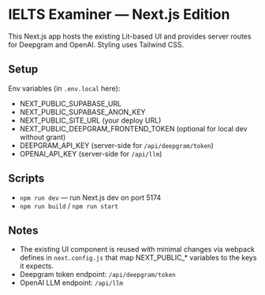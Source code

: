 # IELTS Examiner — Next.js Edition

This Next.js app hosts the existing Lit-based UI and provides server routes for Deepgram and OpenAI. Styling uses Tailwind CSS.

## Setup

Env variables (in `.env.local` here):
- NEXT_PUBLIC_SUPABASE_URL
- NEXT_PUBLIC_SUPABASE_ANON_KEY
- NEXT_PUBLIC_SITE_URL (your deploy URL)
- NEXT_PUBLIC_DEEPGRAM_FRONTEND_TOKEN (optional for local dev without grant)
- DEEPGRAM_API_KEY (server-side for `/api/deepgram/token`)
- OPENAI_API_KEY (server-side for `/api/llm`)

## Scripts
- `npm run dev` — run Next.js dev on port 5174
- `npm run build` / `npm run start`

## Notes
- The existing UI component is reused with minimal changes via webpack defines in `next.config.js` that map NEXT_PUBLIC_* variables to the keys it expects.
- Deepgram token endpoint: `/api/deepgram/token`
- OpenAI LLM endpoint: `/api/llm`

